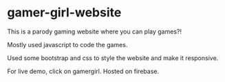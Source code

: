 # gamer-girl-website

This is a parody gaming website where you can play games?!

Mostly used javascript to code the games.

Used some bootstrap and css to style the website and make it responsive.

For live demo, click on gamergirl. Hosted on firebase.
